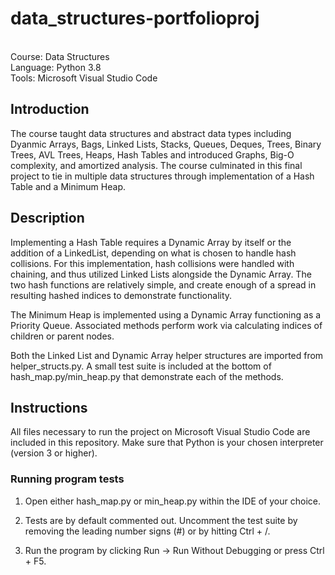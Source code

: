 # data_structures-portfolioproj
<br>Course: Data Structures
<br>Language: Python 3.8
<br>Tools: Microsoft Visual Studio Code

## Introduction
The course taught data structures and abstract data types including Dyanmic Arrays, Bags, Linked Lists, Stacks, Queues, Deques, Trees, Binary Trees, AVL Trees, Heaps, Hash Tables and introduced Graphs, Big-O complexity, and amortized analysis. The course culminated in this final project to tie in multiple data structures through implementation of a Hash Table and a Minimum Heap.

## Description
Implementing a Hash Table requires a Dynamic Array by itself or the addition of a LinkedList, depending on what is chosen to handle hash collisions. For this implementation, hash collisions were handled with chaining, and thus utilized Linked Lists alongside the Dynamic Array. The two hash functions are relatively simple, and create enough of a spread in resulting hashed indices to demonstrate functionality.

The Minimum Heap is implemented using a Dynamic Array functioning as a Priority Queue. Associated methods perform work via calculating indices of children or parent nodes.

Both the Linked List and Dynamic Array helper structures are imported from helper_structs.py. A small test suite is included at the bottom of hash_map.py/min_heap.py that demonstrate each of the methods.

## Instructions
All files necessary to run the project on Microsoft Visual Studio Code are included in this repository. Make sure that Python is your chosen interpreter (version 3 or higher).

### Running program tests
1) Open either hash_map.py or min_heap.py within the IDE of your choice.

2) Tests are by default commented out. Uncomment the test suite by removing the leading number signs (#) or by hitting Ctrl + /. 

3) Run the program by clicking Run -> Run Without Debugging or press Ctrl + F5.
